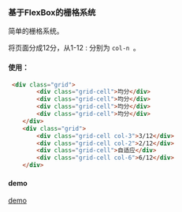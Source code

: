 ### 基于FlexBox的栅格系统

简单的栅格系统。

将页面分成12分，从1-12 : 分别为 `col-n `。

#### 使用：

```html
 <div class="grid">
        <div class="grid-cell">均分</div>
        <div class="grid-cell">均分</div>
        <div class="grid-cell">均分</div>
        <div class="grid-cell">均分</div>       
    </div>
    <div class="grid">
        <div class="grid-cell col-3">3/12</div>
        <div class="grid-cell col-2">2/12</div>
        <div class="grid-cell">自适应</div>
        <div class="grid-cell col-6">6/12</div>       
    </div>
```

#### demo

[demo](https://coldq.github.io/grid/index.html)

